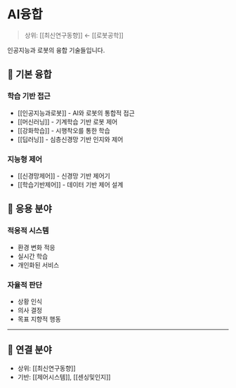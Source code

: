# AI융합

> 상위: [[최신연구동향]] ← [[로봇공학]]

인공지능과 로봇의 융합 기술들입니다.

## 🧠 기본 융합

### 학습 기반 접근
- [[인공지능과로봇]] - AI와 로봇의 통합적 접근
- [[머신러닝]] - 기계학습 기반 로봇 제어
- [[강화학습]] - 시행착오를 통한 학습
- [[딥러닝]] - 심층신경망 기반 인지와 제어

### 지능형 제어
- [[신경망제어]] - 신경망 기반 제어기
- [[학습기반제어]] - 데이터 기반 제어 설계

## 🎯 응용 분야

### 적응적 시스템
- 환경 변화 적응
- 실시간 학습
- 개인화된 서비스

### 자율적 판단
- 상황 인식
- 의사 결정
- 목표 지향적 행동

---

## 🔗 연결 분야
- 상위: [[최신연구동향]]
- 기반: [[제어시스템]], [[센싱및인지]]